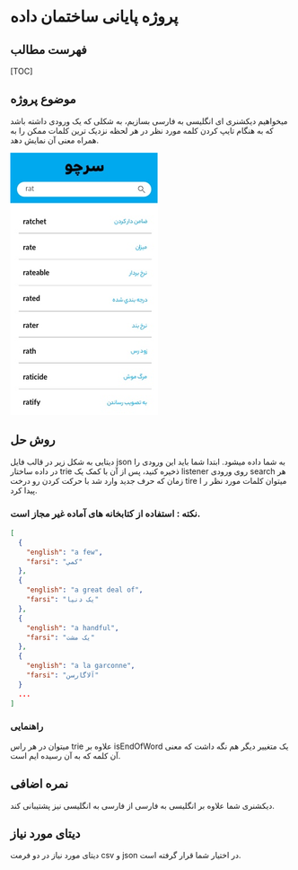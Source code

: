 # پروژه پایانی ساختمان داده

## فهرست مطالب

[TOC]

## موضوع پروژه

میخواهیم دیکشنری ای انگلیسی به فارسی بسازیم، به شکلی که یک ورودی داشته باشد که به هنگام تایپ کردن کلمه مورد نظر در هر لحظه نزدیک ترین کلمات ممکن را به همراه معنی آن نمایش دهد.

![Mobile](./Mobile.jpg)

## روش حل

دیتایی به شکل زیر در قالب فایل json به شما داده میشود. ابتدا شما باید این ورودی را در داده ساختار trie ذخیره کنید، پس از آن با کمک یک listener روی ورودی search هر زمان که حرف جدید وارد شد با حرکت کردن رو درخت tire میتوان کلمات مورد نظر ر ا پیدا کرد.

### نکته :‌ استفاده از کتابخانه های آماده غیر مجاز است.

```json
[
  {
    "english": "a few",
    "farsi": "کمي"
  },
  {
    "english": "a great deal of",
    "farsi": "يک دنيا"
  },
  {
    "english": "a handful",
    "farsi": "يک مشت"
  },
  {
    "english": "a la garconne",
    "farsi": "آلاگارسن"
  }
  ...
]
```

### راهنمایی

میتوان در هر راس trie علاوه بر isEndOfWord یک متغییر دیگر هم نگه داشت که معنی آن کلمه که به آن رسیده ایم است.

## نمره اضافی

دیکشنری شما علاوه بر انگلیسی به فارسی از فارسی به انگلیسی نیز پشتیبانی کند.



##  دیتای مورد نیاز

دیتای مورد نیاز در دو فرمت csv و json در اختیار شما قرار گرفته است.

[data.csv]: ./data.zip


